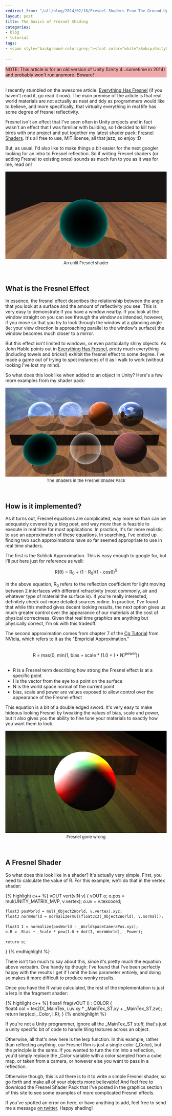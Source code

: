 ```yaml
---
redirect_from: "/all/blog/2014/02/18/Fresnel-Shaders-From-The-Ground-Up.html"
layout: post
title: The Basics of Fresnel Shading
categories: 
- blog
- tutorial
tags:
- <span style="background-color:grey;"><font color="white">&nbsp;Unity&nbsp;</font></span>

---
```


<div style="background-color:#EEAAAA;">NOTE: This article is for an old version of Unity (Unity 4...sometime in 2014) and probably won't run anymore. Beware!
</div>

<br>

 I recently stumbled on the awesome article: [Everything Has Fresnel](http://filmicgames.com/archives/557) (if you haven't read it, go read it now). The main premise of the article is that real world materials are not actually as neat and tidy as programmers would like to believe, and more specifically, that virtually everything in real life has some degree of fresnel reflectivity. 

 Fresnel isn't an effect that I've seen often in Unity projects and in fact wasn't an effect that I was familiar with building, so I decided to kill two birds with one project and put together my latest shader pack: [Fresnel Shaders](/all/graphics/2014/02/23/Fresnel-Shaders.html). It's all free to use, MIT license, all that jazz, so enjoy :D
 
 But, as usual, I'd also like to make things a bit easier for the next googler looking for an intro to Fresnel reflection. So if writing Fresnel shaders (or adding Fresnel to existing ones) sounds as much fun to you as it was for me, read on!
 
<div align="center">
	 	
<img src="/images/post&#95;images/2014-02-23/FresnelRim.png" /><br>
<font size="2">An unlit Fresnel shader</font>

</div>
<br>
  
 <h2>What is the Fresnel Effect</h2>


 In essence, the fresnel effect describes the relationship between the angle that you look at a surface and the amount of reflectivity you see. This is very easy to demonstrate if you have a window nearby. If you look at the window straight on you can see through the window as intended, however, if you move so that you try to look through the window at a glancing angle (ie: your view direction is approaching parallel to the window's surface) the window becomes much closer to a mirror.
 
 But this effect isn't limited to windows, or even particularly shiny objects. As John Hable points out in [Everything Has Fresnel](http://filmicgames.com/archives/557), pretty much everything (including towels and bricks!) exhibit the fresnel effect to some degree. I've made a game out of trying to spot instances of it as I walk to work (without looking I've lost my mind). 
 
 So what does this look like when added to an object in Unity? Here's a few more examples from my shader pack: 
 
 <div align="center">
	 	
 <img src="/images/post&#95;images/2014-02-23/AllFresnel.png" /><br>
 <font size="2">The Shaders in the Fresnel Shader Pack</font>

 </div> 
 <br>
 
 <h2>How is it implemented?</h2>

 As it turns out, Fresnel equations are complicated, way more so than can be adequately covered by a blog post, and way more than is feasible to execute in real time for most applications. In practice, it's far more realistic to use an approximation of these equations. In searching, I've ended up finding two such approximations have so far seemed appropriate to use in real time shaders. 
 
 The first is the Schlick Approximation. This is easy enough to google for, but I'll put here just for reference as well: 
 
<div align="center">
 R(&theta;) = R<sub>0</sub> + (1 - R<sub>0</sub>)(1 - cos&theta;)<sup>5</sup>
</div>
<br>
 In the above equation, R<sub>0</sub> refers to the reflection coefficient for light moving between 2 interfaces with different refractivity (most commonly, air and whatever type of material the surface is). If you're really interested, definitely check out more detailed sources online. In practice, I've found that while this method gives decent looking results, the next option gives us much greater control over the appearance of our materials at the cost of physical correctness. Given that real time graphics are anything but physically correct, I'm ok with this tradeoff. 
 
 The second approximation comes from chapter 7 of the [Cg Tutorial](http://http.developer.nvidia.com/CgTutorial/cg&#95;tutorial&#95;chapter07.html) from NVidia, which refers to it as the "Empricial Approximation."  
 <br>

<div align="center"> 
 R = max(0, min(1, bias + scale * (1.0 + I &#8226; N)<sup>power</sup>))
</div>
<br>
<ul>
<li>R is a Fresnel term describing how strong the Fresnel effect is at a specific point</li>
<li>I is the vector from the eye to a point on the surface</li>
<li>N is the world space normal of the current point</li>
<li>bias, scale and power are values exposed to allow control over the appearance of the Fresnel effect</li>
</ul>

This equation is a bit of a double edged sword. It's very easy to make hideous looking Fresnel by tweaking the values of bias, scale and power, but it also gives you the ability to fine tune your materials to exactly how you want them to look. 

<div align="center">
	 	
<img src="/images/post&#95;images/2014-02-23/UglyFresnel.png" /><br>
<font size="2">Fresnel gone wrong</font>

</div>
<br>

<h2>A Fresnel Shader</h2>


So what does this look like in a shader? It's actually very simple. First, you need to calculate the value of R. For this example, we'll do that in the vertex shader:

{% highlight c++ %}
vOUT vert(vIN v)
{
	vOUT o;
	o.pos = mul(UNITY_MATRIX_MVP, v.vertex);
	o.uv = v.texcoord;

	float3 posWorld = mul(_Object2World, v.vertex).xyz;
	float3 normWorld = normalize(mul(float3x3(_Object2World), v.normal));

	float3 I = normalize(posWorld - _WorldSpaceCameraPos.xyz);
	o.R = _Bias + _Scale * pow(1.0 + dot(I, normWorld), _Power);

	return o;
}
{% endhighlight %}


There isn't too much to say about this, since it's pretty much the equation above verbatim. One handy tip though: I've found that I've been perfectly happy with the results I get if I omit the bias parameter entirely, and doing so makes it more difficult to produce wonky results. 

Once you have the R value calculated, the rest of the implementation is just a lerp in the fragment shader: 

{% highlight c++ %}
float4 frag(vOUT i) :  COLOR
{  
	float4 col = tex2D(_MainTex, i.uv.xy * _MainTex_ST.xy + _MainTex_ST.zw);
	return lerp(col,_Color, i.R);
}
{% endhighlight %}


If you're not a Unity programmer, ignore all the &#95;MainTex&#95;ST stuff, that's just a unity specific bit of code to handle tiling textures across an object. 

Otherwise, all that's new here is the lerp function. In this example, rather than reflecting anything, our Fresnel Rim is just a single color (&#95;Color), but the principle is the same. If you wanted to turn the rim into a reflection, you'd simply replace the &#95;Color variable with a color sampled from a cube map, or taken from a camera, or however else you want to pass in a reflection. 

Otherwise though, this is all there is to it to write a simple Fresnel shader, so go forth and make all of your objects more believable! And feel free to download the Fresnel Shader Pack that I've posted in the graphics section of this site to see some examples of more complicated Fresnel effects.

If you've spotted an error on here, or have anything to add, feel free to send me a message [on twitter](http://twitter.com/khalladay). Happy shading!
